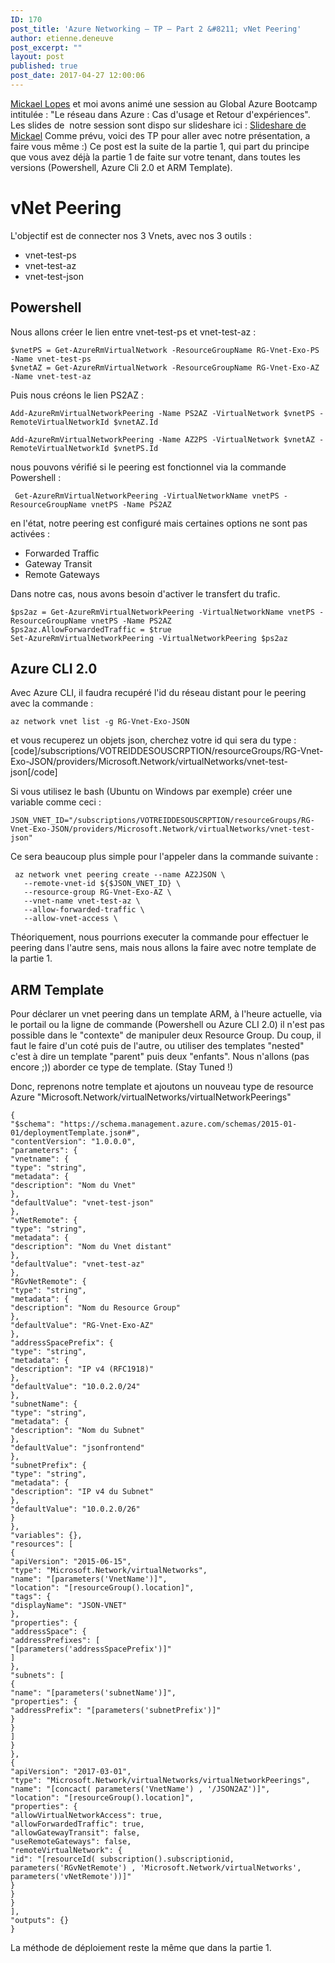 ```yaml
---
ID: 170
post_title: 'Azure Networking – TP – Part 2 &#8211; vNet Peering'
author: etienne.deneuve
post_excerpt: ""
layout: post
published: true
post_date: 2017-04-27 12:00:06
---
```

<a href="https://www.linkedin.com/in/lopesmickael">Mickael Lopes</a> et moi avons animé une session au Global Azure Bootcamp intitulée : "Le réseau dans Azure : Cas d'usage et Retour d'expériences".
Les slides de  notre session sont dispo sur slideshare ici : <a href="https://www.slideshare.net/MickaelLOPES91/gab-le-rseau-dans-azure">Slideshare de Mickael</a>
Comme prévu, voici des TP pour aller avec notre présentation, a faire vous même :)
Ce post est la suite de la partie 1, qui part du principe que vous avez déjà la partie 1 de faite sur votre tenant, dans toutes les versions (Powershell, Azure Cli 2.0 et ARM Template).
<h1>vNet Peering</h1>
L'objectif est de connecter nos 3 Vnets, avec nos 3 outils :
<ul>
 	<li>vnet-test-ps</li>
 	<li>vnet-test-az</li>
 	<li>vnet-test-json</li>
</ul>
<h2>Powershell</h2>
Nous allons créer le lien entre vnet-test-ps et vnet-test-az :
<pre><code class="lang-powershell"><span class="hljs-variable">$vnetPS</span> = <span class="hljs-pscommand">Get-AzureRmVirtualNetwork</span><span class="hljs-parameter"> -ResourceGroupName RG-Vnet-Exo-PS<span class="hljs-parameter"> -Name </span>vnet-test-ps</span>
<span class="hljs-variable">$vnetAZ</span> = <span class="hljs-pscommand">Get-AzureRmVirtualNetwork</span><span class="hljs-parameter"> -ResourceGroupName RG-Vnet-Exo-AZ -Name </span>vnet-test-az</code></pre>
Puis nous créons le lien PS2AZ :
<pre><code class="lang-powershell"><span class="hljs-pscommand">Add-AzureRmVirtualNetworkPeering</span><span class="hljs-parameter"> -Name </span>PS2AZ<span class="hljs-parameter"> -VirtualNetwork </span><span class="hljs-variable">$vnetPS</span><span class="hljs-parameter"> -RemoteVirtualNetworkId </span><span class="hljs-variable">$vnetAZ</span>.Id
</code></pre>
<pre><code class="lang-powershell"><span class="hljs-pscommand">Add-AzureRmVirtualNetworkPeering</span><span class="hljs-parameter"> -Name </span>AZ2PS<span class="hljs-parameter"> -VirtualNetwork </span><span class="hljs-variable">$vnetAZ</span><span class="hljs-parameter"> -RemoteVirtualNetworkId </span><span class="hljs-variable">$vnetPS</span>.Id</code></pre>
nous pouvons vérifié si le peering est fonctionnel via la commande Powershell :
<pre><code class="lang-powershell"> <span class="hljs-pscommand">Get-AzureRmVirtualNetworkPeering</span><span class="hljs-parameter"> -VirtualNetworkName </span>vnetPS<span class="hljs-parameter"> -ResourceGroupName </span>vnetPS<span class="hljs-parameter"> -Name </span>PS2AZ</code></pre>
en l'état, notre peering est configuré mais certaines options ne sont pas activées :
<ul>
 	<li>Forwarded Traffic</li>
 	<li>Gateway Transit</li>
 	<li>Remote Gateways</li>
</ul>
Dans notre cas, nous avons besoin d'activer le transfert du trafic.
<pre><code class="lang-powershell">$ps2az = <span class="hljs-pscommand">Get-AzureRmVirtualNetworkPeering</span><span class="hljs-parameter"> -VirtualNetworkName </span>vnetPS<span class="hljs-parameter"> -ResourceGroupName </span>vnetPS<span class="hljs-parameter"> -Name </span>PS2AZ
<span class="hljs-variable">$</span>ps2az.AllowForwardedTraffic = <span class="hljs-literal">$true
</span><span class="hljs-pscommand">Set-AzureRmVirtualNetworkPeering</span><span class="hljs-parameter"> -VirtualNetworkPeering </span><span class="hljs-variable">$</span>ps2az</code></pre>
<h2>Azure CLI 2.0</h2>
Avec Azure CLI, il faudra recupéré l'id du réseau distant pour le peering avec la commande :
<pre><code class="lang-bash">az network vnet list -g RG-Vnet-Exo-JSON</code></pre>
et vous recuperez un objets json, cherchez votre id qui sera du type :
[code]/subscriptions/VOTREIDDESOUSCRPTION/resourceGroups/RG-Vnet-Exo-JSON/providers/Microsoft.Network/virtualNetworks/vnet-test-json[/code]

Si vous utilisez le bash (Ubuntu on Windows par exemple) créer une variable comme ceci :
<pre><code class="lang-bash">JSON_VNET_ID="/subscriptions/VOTREIDDESOUSCRPTION/resourceGroups/RG-Vnet-Exo-JSON/providers/Microsoft.Network/virtualNetworks/vnet-test-json"</code></pre>
Ce sera beaucoup plus simple pour l'appeler dans la commande suivante :
<pre><code class="lang-bash"> az network vnet peering create --name AZ2JSON \
   --remote-vnet-id ${$JSON_VNET_ID} \
   --resource-group RG-Vnet-Exo-AZ \
   --vnet-name vnet-test-az \ 
   --allow-forwarded-traffic \
   --allow-vnet-access \
</code></pre>
Théoriquement, nous pourrions executer la commande pour effectuer le peering dans l'autre sens, mais nous allons la faire avec notre template de la partie 1.
<h2>ARM Template</h2>
Pour déclarer un vnet peering dans un template ARM, à l'heure actuelle, via le portail ou la ligne de commande (Powershell ou Azure CLI 2.0) il n'est pas possible dans le "contexte" de manipuler deux Resource Group. Du coup, il faut le faire d'un coté puis de l'autre, ou utiliser des templates "nested" c'est à dire un template "parent" puis deux "enfants". Nous n'allons (pas encore ;)) aborder ce type de template. (Stay Tuned !)

Donc, reprenons notre template et ajoutons un nouveau type de resource Azure "Microsoft.Network/virtualNetworks/virtualNetworkPeerings"
<pre><code class="lang-json">{
"$schema": "https://schema.management.azure.com/schemas/2015-01-01/deploymentTemplate.json#",
"contentVersion": "1.0.0.0",
"parameters": {
"vnetname": {
"type": "string",
"metadata": {
"description": "Nom du Vnet"
},
"defaultValue": "vnet-test-json"
},
"vNetRemote": {
"type": "string",
"metadata": {
"description": "Nom du Vnet distant"
},
"defaultValue": "vnet-test-az"
},
"RGvNetRemote": {
"type": "string",
"metadata": {
"description": "Nom du Resource Group"
},
"defaultValue": "RG-Vnet-Exo-AZ"
},
"addressSpacePrefix": {
"type": "string",
"metadata": {
"description": "IP v4 (RFC1918)"
},
"defaultValue": "10.0.2.0/24"
},
"subnetName": {
"type": "string",
"metadata": {
"description": "Nom du Subnet"
},
"defaultValue": "jsonfrontend"
},
"subnetPrefix": {
"type": "string",
"metadata": {
"description": "IP v4 du Subnet"
},
"defaultValue": "10.0.2.0/26"
}
},
"variables": {},
"resources": [
{
"apiVersion": "2015-06-15",
"type": "Microsoft.Network/virtualNetworks",
"name": "[parameters('VnetName')]",
"location": "[resourceGroup().location]",
"tags": {
"displayName": "JSON-VNET"
},
"properties": {
"addressSpace": {
"addressPrefixes": [
"[parameters('addressSpacePrefix')]"
]
},
"subnets": [
{
"name": "[parameters('subnetName')]",
"properties": {
"addressPrefix": "[parameters('subnetPrefix')]"
}
}
]
}
},
{
"apiVersion": "2017-03-01",
"type": "Microsoft.Network/virtualNetworks/virtualNetworkPeerings",
"name": "[concact( parameters('VnetName') , '/JSON2AZ')]",
"location": "[resourceGroup().location]",
"properties": {
"allowVirtualNetworkAccess": true,
"allowForwardedTraffic": true,
"allowGatewayTransit": false,
"useRemoteGateways": false,
"remoteVirtualNetwork": {
"id": "[resourceId( subscription().subscriptionid, parameters('RGvNetRemote') , 'Microsoft.Network/virtualNetworks', parameters('vNetRemote'))]"
}
}
}
],
"outputs": {}
}</code></pre>
La méthode de déploiement reste la même que dans la partie 1.
